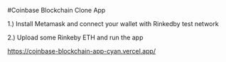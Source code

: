 #Coinbase Blockchain Clone App

1.) Install Metamask and connect your wallet with Rinkedby test network

2.) Upload some Rinkeby ETH and run the app

https://coinbase-blockchain-app-cyan.vercel.app/
